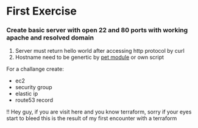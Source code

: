 # First Exercise

### Create basic server with open 22 and 80 ports with working apache and resolved domain

1) Server must return hello world after accessing http protocol by curl 
2) Hostname need to be genertic by [pet module](https://registry.terraform.io/providers/hashicorp/random/latest/docs/resources/pet) or own script

For a challange create:
- ec2
- security group
- elastic ip
- route53 record

!!
Hey guy, if you are visit here and you know terraform, sorry if your eyes start to bleed this is  the result of my first encounter with a terraform